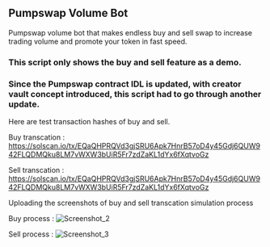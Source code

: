 ## Pumpswap Volume Bot
Pumpswap volume bot that makes endless buy and sell swap to increase trading volume and promote your token in fast speed.

### This script only shows the buy and sell feature as a demo.

### Since the Pumpswap contract IDL is updated, with creator vault concept introduced, this script had to go through another update.

Here are test transaction hashes of buy and sell.

Buy transcation : https://solscan.io/tx/EQaQHPRQVd3gjSRU6Apk7HnrB57oD4y45Gdj6QUW942FLQDMQku8LM7vWXW3bUiR5Fr7zdZaKL1dYx6fXqtvoGz

Sell transcation : https://solscan.io/tx/EQaQHPRQVd3gjSRU6Apk7HnrB57oD4y45Gdj6QUW942FLQDMQku8LM7vWXW3bUiR5Fr7zdZaKL1dYx6fXqtvoGz

Uploading the screenshots of buy and sell transcation simulation process

Buy process :
![Screenshot_2](https://github.com/user-attachments/assets/d0e6b91b-132a-4bcc-9634-ff3813f084fb)

Sell process : 
![Screenshot_3](https://github.com/user-attachments/assets/a2c9e551-6443-435a-82e8-61c24eb54716)

